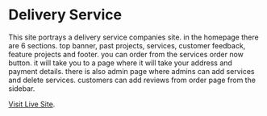 # Delivery Service

This site portrays a delivery service companies site. in the homepage there are 6 sections. top banner, past projects, services, customer feedback, feature projects and footer.
you can order from the services order now button. it will take you to a page where it will take your address and payment details. there is also admin page where admins can add services and delete services. customers can add reviews from order page from the sidebar.

[Visit Live Site](https://delivery-service-344e8.web.app/).